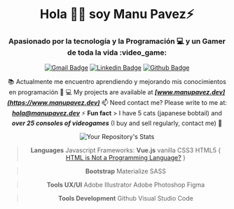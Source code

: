 <div align="center">
<h1 align="center">Hola 😶‍🌫️ soy Manu Pavez⚡</h1>
<h3 align="center">Apasionado por la tecnología y la Programación 💻 y un Gamer de toda la vida :video_game:</h3>

  <a href="mailto:hola@manupavez.dev">![Gmail Badge](https://img.shields.io/badge/-hola@manupavez.dev-c14438?style=flat&logo=Gmail&logoColor=white&link=mailto:hola@manupavez.dev)</a>
  <a href="https://www.linkedin.com/in/manuel-pavez-chavez/">![Linkedin Badge](https://img.shields.io/badge/-manuelpavez-0072b1?style=flat&logo=Linkedin&logoColor=white&link=https://www.linkedin.com/in/manuel-pavez-chavez/)</a>
  <a href="https://www.github.com/manupavez/">![Github Badge](https://img.shields.io/badge/-manuelpavez-grey?style=flat&logo=github&logoColor=white&link=https://github.com/manupavez/)</a>


:books:	 Actualmente me encuentro aprendiendo y mejorando mis conocimientos en programación
:briefcase:	💻 My projects are available at ***[www.manupavez.dev](https://www.manupavez.dev)***
📫 Need contact me? Please write to me at: ***hola@manupavez.dev***
⚡ **Fun fact** > I have 5 cats (japanese bobtail) and ***over 25 consoles of videogames*** (I buy and sell regularly, contact me) :slightly_smiling_face:	


![Your Repository's Stats](https://github-readme-stats.vercel.app/api?username=manupavez&show_icons=true)

>**Languages**
Javascript
Frameworks: **Vue.js**
vanilla CSS3 
HTML5 { [HTML is Not a Programming Language?](https://css-tricks.com/html-is-not-a-programming-language/) }


>**Bootstrap**
Materialize
SASS

>**Tools UX/UI**
Adobe Illustrator
Adobe Photoshop
Figma

>**Tools Development**
Github
Visual Studio Code
</div>
